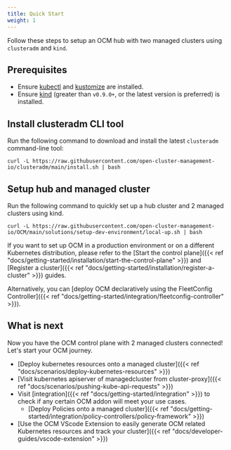 ```yaml
---
title: Quick Start
weight: 1
---
```


<!-- spellchecker-disable -->

Follow these steps to setup an OCM hub with two managed clusters using `clusteradm` and `kind`.

## Prerequisites

- Ensure [kubectl](https://kubernetes.io/docs/tasks/tools/install-kubectl) and [kustomize](https://kubectl.docs.kubernetes.io/installation/kustomize/) are installed.
- Ensure [kind](https://kind.sigs.k8s.io/) (greater than `v0.9.0+`, or the latest version is preferred) is installed.

## Install clusteradm CLI tool

Run the following command to download and install the latest `clusteradm` command-line tool:

```shell
curl -L https://raw.githubusercontent.com/open-cluster-management-io/clusteradm/main/install.sh | bash
```

## Setup hub and managed cluster

Run the following command to quickly set up a hub cluster and 2 managed clusters using kind.

```shell
curl -L https://raw.githubusercontent.com/open-cluster-management-io/OCM/main/solutions/setup-dev-environment/local-up.sh | bash
```

If you want to set up OCM in a production environment or on a different Kubernetes distribution, please refer to the [Start the control plane]({{< ref "docs/getting-started/installation/start-the-control-plane" >}}) and [Register a cluster]({{< ref "docs/getting-started/installation/register-a-cluster" >}}) guides.

Alternatively, you can [deploy OCM declaratively using the FleetConfig Controller]({{< ref "docs/getting-started/integration/fleetconfig-controller" >}}).

## What is next

Now you have the OCM control plane with 2 managed clusters connected! Let's start your OCM journey.

- [Deploy kubernetes resources onto a managed cluster]({{< ref "docs/scenarios/deploy-kubernetes-resources" >}})
- [Visit kubernetes apiserver of managedcluster from cluster-proxy]({{< ref "docs/scenarios/pushing-kube-api-requests" >}})
- Visit [integration]({{< ref "docs/getting-started/integration" >}}) to check if any certain OCM addon will meet your use cases.
  - [Deploy Policies onto a managed cluster]({{< ref "docs/getting-started/integration/policy-controllers/policy-framework" >}})
- [Use the OCM VScode Extension to easily generate OCM related Kubernetes resources and track your cluster]({{< ref "docs/developer-guides/vscode-extension" >}})
